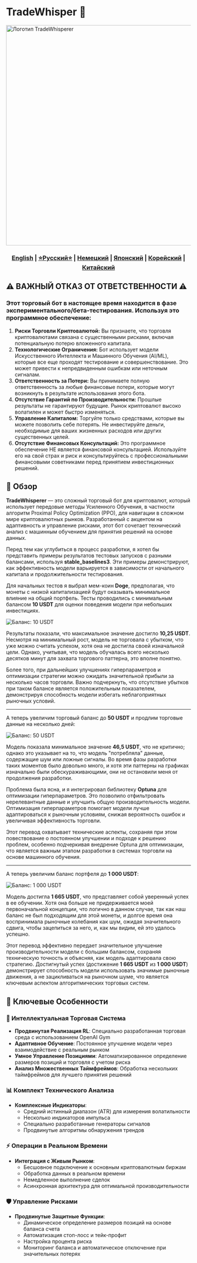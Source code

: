 # TradeWhisper 🚀

<img src="https://github.com/Solrikk/TradeWhisper/blob/main/assets/6c7b8280-6fdd-11e9-886e-8978ffd3ee82.jpg" width="600" alt="Логотип TradeWhisperer">

<div align="center">
  <h3>
    <a href="https://github.com/Solrikk/TradeWhisper/blob/main/README.md">English</a> |
    <a href="https://github.com/Solrikk/TradeWhisper/blob/main/docs/readme/README_RU.md">⭐Русский⭐</a> |
    <a href="https://github.com/Solrikk/TradeWhisper/blob/main/docs/readme/README_GE.md">Немецкий</a> |
    <a href="https://github.com/Solrikk/TradeWhisper/blob/main/docs/readme//README_JP.md">Японский</a> |
    <a href="https://github.com/Solrikk/TradeWhisper/blob/main/docs/readme/README_KR.md">Корейский</a> |
    <a href="https://github.com/Solrikk/TradeWhisper/blob/main/docs/readme/README_CN.md">Китайский</a>
  </h3>
</div>

## ⚠️ ВАЖНЫЙ ОТКАЗ ОТ ОТВЕТСТВЕННОСТИ ⚠️
### Этот торговый бот в настоящее время находится в фазе экспериментального/бета-тестирования. Используя это программное обеспечение:
1. **Риски Торговли Криптовалютой:** Вы признаете, что торговля криптовалютами связана с существенными рисками, включая потенциальную потерю вложенного капитала.
2. **Технологические Ограничения:** Бот использует модели Искусственного Интеллекта и Машинного Обучения (AI/ML), которые все еще проходят тестирование и совершенствование. Это может привести к непредвиденным ошибкам или неточным сигналам.
3. **Ответственность за Потери:** Вы принимаете полную ответственность за любые финансовые потери, которые могут возникнуть в результате использования этого бота.
4. **Отсутствие Гарантий по Производительности:** Прошлые результаты не гарантируют будущие. Рынок криптовалют высоко волатилен и может быстро изменяться.
5. **Управление Капиталом:** Торгуйте только средствами, которые вы можете позволить себе потерять. Не инвестируйте деньги, необходимые для ваших жизненных расходов или других существенных целей.
6. **Отсутствие Финансовых Консультаций:** Это программное обеспечение НЕ является финансовой консультацией. Используйте его на свой страх и риск и консультируйтесь с профессиональными финансовыми советниками перед принятием инвестиционных решений.

## 🌟 Обзор

**TradeWhisperer** — это сложный торговый бот для криптовалют, который использует передовые методы Усиленного Обучения, в частности алгоритм Proximal Policy Optimization (PPO), для навигации в сложном мире криптовалютных рынков. Разработанный с акцентом на адаптивность и управление рисками, этот бот сочетает технический анализ с машинным обучением для принятия решений на основе данных.

Перед тем как углубиться в процесс разработки, я хотел бы представить примеры результатов тестовых запусков с разными балансами, используя **stable_baselines3**. Эти примеры демонстрируют, как эффективность модели варьируется в зависимости от начального капитала и продолжительности тестирования.

Для начальных тестов я выбрал мем-коин **Doge**, предполагая, что монеты с низкой капитализацией будут оказывать минимальное влияние на общий портфель. Тесты проводились с минимальным балансом **10 USDT** для оценки поведения модели при небольших инвестициях.

![Баланс: 10 USDT](https://s3.timeweb.cloud/68597a50-pictrace/photo_2024-11-12_03-23-43.jpg)

Результаты показали, что максимальное значение достигло **10,25 USDT**. Несмотря на минимальный рост, модель не торговала с убытком, что уже можно считать успехом, хотя она не достигла своей изначальной цели. Однако, учитывая, что модель обучалась всего несколько десятков минут для захвата торгового паттерна, это вполне понятно.

Более того, при дальнейших улучшениях гиперпараметров и оптимизации стратегии можно ожидать значительной прибыли за несколько часов торговли. Важно подчеркнуть, что отсутствие убытков при таком балансе является положительным показателем, демонстрируя способность модели избегать неблагоприятных рыночных условий.

---

А теперь увеличим торговый баланс до **50 USDT** и продлим торговые данные на несколько дней:

![Баланс: 50 USDT](https://s3.timeweb.cloud/68597a50-pictrace/photo_2024-11-12_20-45-26.jpg)

Модель показала минимальное значение **46,5 USDT**, что не критично; однако это указывает на то, что модель "потребляла" данные, содержащие шум или ложные сигналы. Во время фазы разработки таких моментов было довольно много, и хотя эти паттерны на графиках изначально были обескураживающими, они не остановили меня от продолжения разработки.

Проблема была ясна, и я интегрировал библиотеку **Optuna** для оптимизации гиперпараметров. Это позволило отфильтровать нерелевантные данные и улучшить общую производительность модели. Оптимизация гиперпараметров помогает модели лучше адаптироваться к рыночным условиям, снижая вероятность ошибок и увеличивая эффективность торговли.

Этот перевод охватывает технические аспекты, сохраняя при этом повествование о постоянном улучшении и подходе к решению проблем, особенно подчеркивая внедрение Optuna для оптимизации, что является важным этапом разработки в системах торговли на основе машинного обучения.

---

А теперь увеличим баланс портфеля до **1 000 USDT**:

![Баланс: 1 000 USDT](https://s3.timeweb.cloud/68597a50-pictrace/photo_2024-11-12_22-35-09.jpg)

Модель достигла **1 665 USDT**, что представляет собой уверенный успех в ее обучении. Хотя она больше не придерживается моей первоначальной концепции, что логично в данном случае, так как наш баланс не был подходящим для этой монеты, и долгое время она воспринимала рыночные колебания как шум, ожидая значительного сдвига, чтобы зацепиться за него, и, как мы видим, ей это удалось успешно.

Этот перевод эффективно передает значительное улучшение производительности модели с большим балансом, сохраняя техническую точность и объясняя, как модель адаптировала свою стратегию. Достигнутый успех (достижение **1 665 USDT** из **1 000 USDT**) демонстрирует способность модели использовать значимые рыночные движения, а не зацикливаться на рыночном шуме, что является ключевым аспектом алгоритмических торговых систем.

## 🚀 Ключевые Особенности
### 🤖 Интеллектуальная Торговая Система
- **Продвинутая Реализация RL**: Специально разработанная торговая среда с использованием OpenAI Gym
- **Адаптивное Обучение**: Постоянное улучшение модели через взаимодействие с реальным рынком
- **Умное Управление Позициями**: Автоматизированное определение размеров позиций и торговля с учетом риска
- **Анализ Множественных Таймфреймов**: Обработка нескольких таймфреймов для лучшего принятия решений

### 📊 Комплект Технического Анализа
- **Комплексные Индикаторы**:
  - Средний истинный диапазон (ATR) для измерения волатильности
  - Несколько индикаторов импульса
  - Специально разработанные генераторы сигналов
  - Продвинутые алгоритмы обнаружения трендов

### ⚡ Операции в Реальном Времени
- **Интеграция с Живым Рынком**:
  - Бесшовное подключение к основным криптовалютным биржам
  - Обработка данных в реальном времени
  - Немедленное выполнение сделок
  - Асинхронная архитектура для оптимальной производительности

### 🛡️ Управление Рисками
- **Продвинутые Защитные Функции**:
  - Динамическое определение размеров позиций на основе баланса счета
  - Автоматизация стоп-лосс и тейк-профит
  - Настройка процента риска
  - Мониторинг баланса и автоматическое отключение при значительных потерях
